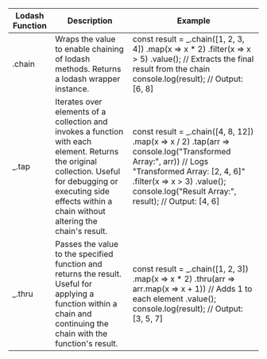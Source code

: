 | Lodash Function | Description                                                                                                                                                                                                          | Example                                                                                                                                                                                                                                      |
|-----------------|----------------------------------------------------------------------------------------------------------------------------------------------------------------------------------------------------------------------|----------------------------------------------------------------------------------------------------------------------------------------------------------------------------------------------------------------------------------------------|
| .chain          | Wraps the value to enable chaining of lodash methods. Returns a lodash wrapper instance.                                                                                                                             | const result = _.chain([1, 2, 3, 4]) .map(x => x * 2) .filter(x => x > 5) .value(); // Extracts the final result from the chain console.log(result); // Output: [6, 8]                                                                       |
| _.tap           | Iterates over elements of a collection and invokes a function with each element. Returns the original collection. Useful for debugging or executing side effects within a chain without altering the chain's result. | const result = _.chain([4, 8, 12])   .map(x => x / 2)   .tap(arr => console.log("Transformed Array:", arr)) // Logs "Transformed Array: [2, 4, 6]"   .filter(x => x > 3)   .value(); console.log("Result Array:", result); // Output: [4, 6] |
| _.thru          | Passes the value to the specified function and returns the result. Useful for applying a function within a chain and continuing the chain with the function's result.                                                | const result = _.chain([1, 2, 3])   .map(x => x * 2)   .thru(arr => arr.map(x => x + 1)) // Adds 1 to each element   .value();  console.log(result); // Output: [3, 5, 7]                                                                    |
